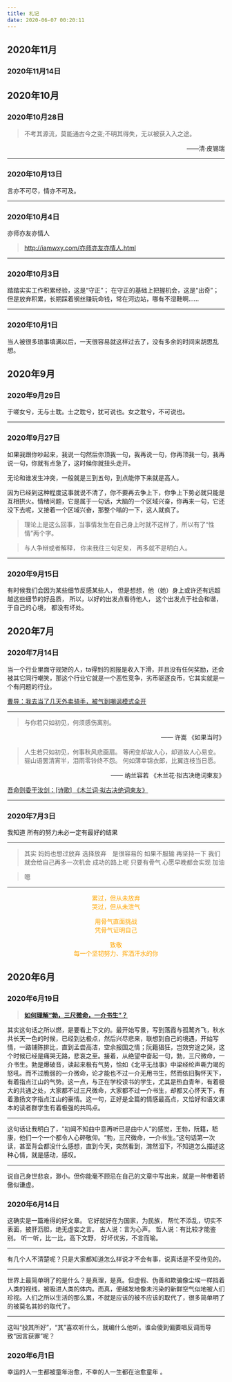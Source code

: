 ```yaml
---
title: 札记
date: 2020-06-07 00:20:11
---
```


## 2020年11月

### 2020年11月14日




## 2020年10月


### 2020年10月28日
> 不考其源流，莫能通古今之变;不明其得失，无以被获入入之途。
<p align="right"> ——清·皮锡瑞 </font></p>

---

### 2020年10月13日

言亦不可尽，情亦不可及。

---

### 2020年10月4日

亦师亦友亦情人
> http://iamwxy.com/亦师亦友亦情人.html

---

### 2020年10月3日

踏踏实实工作积累经验，这是“守正”；
在守正的基础上把握机会，这是“出奇”；
但是放弃积累，长期踩着钢丝赚玩命钱，常在河边站，哪有不湿鞋啊……

---

### 2020年10月1日

当人被很多琐事填满以后，一天很容易就这样过去了，没有多余的时间来胡思乱想。


## 2020年9月

### 2020年9月29日
于嗟女兮，无与士耽。士之耽兮，犹可说也。女之耽兮，不可说也。

---

### 2020年9月27日
如果我跟你吵起来，我说一句然后你顶我一句，我再说一句，你再顶我一句，我再说一句，你就有点急了，这时候你就扭头走开。

无论和谁发生冲突，一般就是三到五句，到点能停下来就是高人。

因为已经到这种程度这事就说不清了，你不要再去争上下，你争上下势必就只能是互相拱火。情绪问题，它是属于一句话，大脑的一个区域兴奋，你再来一句，它还没下去呢，又接着一个区域兴奋，那整个嗡的一下，这人就疯了。

> 理论上是这么回事，当事情发生在自己身上时就不这样了，所以有了“性情”两个字。

> 与人争辩或者解释，
> 你来我往三句足矣，
> 再多就不是明白人。

---

### 2020年9月15日

有时候我们会因为某些细节反感某些人，
但是想想，他（她）身上或许还有远超越这些细节的好品质，
所以，以好的出发点看待他人，
这个出发点于社会和谐，于自己的心境，
都没有坏处。

## 2020年7月


### 2020年7月14日

当一个行业里面守规矩的人，ta得到的回报是收入下滑，并且没有任何奖励，还会被其它同行嘲笑，那这个行业它就是一个恶性竞争，劣币驱逐良币，它其实就是一个有问题的行业。

[曹导：我去当了几天外卖骑手，被气到嘲讽模式全开](https://weibo.com/tv/show/1034:4525123521413244?from=old_pc_videoshow)

---

> 与你若只如初见，何须感伤离别。
<p align="right"> —— 许嵩 《如果当时》 </font></p>

> 人生若只如初见，何事秋风悲画扇。
> 等闲变却故人心，却道故人心易变。
> 骊山语罢清宵半，泪雨零铃终不怨。
> 何如薄幸锦衣郎，比翼连枝当日愿。
<p align="right"> —— 纳兰容若 《木兰花·拟古决绝词柬友》 </font></p>

[吾命则委于汝剑：[诗歌] 《木兰词·拟古决绝词柬友》](https://zhuanlan.zhihu.com/p/30137854)

---

### 2020年7月3日

我知道
所有的努力未必一定有最好的结果

---

> 其实
> 妈妈也想过放弃
> 选择放弃&emsp;是很容易的
> 如果不服输
> 再坚持一下
> 我们就会给自己再多一次机会
> 成功的路上呢
> 只要有骨气
> 心愿早晚都会实现
> 加油

> 嗯
---

<p align="center"><font color=orange>累过，但从未放弃</br>哭过，但从未泄气</font></p>
<p align="center"><font color=orange>用骨气直面挑战</br>凭骨气证明自己</font></p>

<p align="center"><font color=orange>致敬</br>每一个坚韧努力、挥洒汗水的你</font></p>


## 2020年6月


### 2020年6月19日

> [**如何理解“勃，三尺微命，一介书生”？**](https://www.zhihu.com/question/58661311)

其实这句话之所以燃，是要看上下文的。最开始写景，写到落霞与孤鹜齐飞，秋水共长天一色的时候，已经到达极点，然后兴尽悲来，联想到自己的境遇，开始写情，一路铺陈排比，直到孟尝高洁，空余报国之情；阮籍猖狂，岂效穷途之哭，这个时候已经是痛哭无路，悲哀之至。接着，从绝望中奋起一句，勃，三尺微命，一介书生。勃是爆破音，读起来极有气势，恰如《北平无战事》中梁经纶声嘶力竭的怒吼。而不过脆弱的一介微命，论才能也不过一介无用书生，然而依旧胸怀天下，有着指点江山的气势。这一点，与正在学校读书的学生，尤其是热血青年，有着极大的共通之处，大家都不过三尺微命，大家都不过一介书生，却都又心怀天下，有着激扬文字指点江山的豪情。这一句，正好是全篇的情感最高点，又恰好和语文课本的读者群学生有着极强的共鸣点。

---

这句话让我明白了，“初闻不知曲中意再听已是曲中人”的感觉，王勃，阮籍，嵇康，他们一个一个都令人心碎敬仰。“勃，三尺微命，一介书生。”这句话第一次读，甚至背会都没什么感想，直到今天，突然看到，潸然泪下，不知道怎么描述这种心情，就是感动，感叹。

---

说自己身世悲哀，渺小。但你能毫不顾忌在自己的文章中写出来，就是一种带着骄傲似谦虚。


### 2020年6月14日
这确实是一篇难得的好文章。
它好就好在为国家，为民族，
帮忙不添乱，切实不表面，披肝沥胆，绝无虚妄之言。
古人说：言为心声。
哲人说：有比较才能鉴别。
听一听，比一比，高下文野，
好坏优劣，不言而喻。

___

有几个人不清楚呢？只是大家都知道怎么样说才不会有事，说真话是不受待见的。

***

世界上最简单明了的是什么？是真理，是真。但虚假、伪善和欺骗像尘埃一样挡着人类的视线，被吸进人类的体内。而真，便越发地像未污染的新鲜空气似地被人们珍视。人们之所以生活的那么累，不就是应该的被不应该的取代了，很多简单明了的被莫名其妙的取代了。

---

这叫“投其所好”，“其”喜欢听什么，就编什么他听。谁会傻到偏要唱反调而导致“因言获罪”呢？


### 2020年6月1日
幸运的人一生都被童年治愈，不幸的人一生都在治愈童年 。